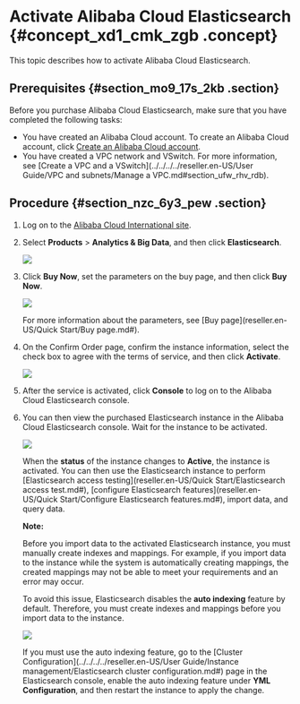 # Activate Alibaba Cloud Elasticsearch {#concept_xd1_cmk_zgb .concept}

This topic describes how to activate Alibaba Cloud Elasticsearch.

## Prerequisites {#section_mo9_17s_2kb .section}

Before you purchase Alibaba Cloud Elasticsearch, make sure that you have completed the following tasks:

-   You have created an Alibaba Cloud account. To create an Alibaba Cloud account, click [Create an Alibaba Cloud account](https://account.aliyun.com/register/register.html).
-   You have created a VPC network and VSwitch. For more information, see [Create a VPC and a VSwitch](../../../../reseller.en-US/User Guide/VPC and subnets/Manage a VPC.md#section_ufw_rhv_rdb).

## Procedure {#section_nzc_6y3_pew .section}

1.  Log on to the [Alibaba Cloud International site](https://account.aliyun.com/).
2.  Select **Products** \> **Analytics & Big Data**, and then click **Elasticsearch**.

    ![](http://static-aliyun-doc.oss-cn-hangzhou.aliyuncs.com/assets/img/134282/156384585950484_en-US.png)

3.  Click **Buy Now**, set the parameters on the buy page, and then click **Buy Now**.

    ![](http://static-aliyun-doc.oss-cn-hangzhou.aliyuncs.com/assets/img/134282/156384586050486_en-US.png)

    For more information about the parameters, see [Buy page](reseller.en-US/Quick Start/Buy page.md#).

4.  On the Confirm Order page, confirm the instance information, select the check box to agree with the terms of service, and then click **Activate**.

    ![](http://static-aliyun-doc.oss-cn-hangzhou.aliyuncs.com/assets/img/134282/156384586039933_en-US.png)

5.  After the service is activated, click **Console** to log on to the Alibaba Cloud Elasticsearch console.
6.  You can then view the purchased Elasticsearch instance in the Alibaba Cloud Elasticsearch console. Wait for the instance to be activated.

    ![](http://static-aliyun-doc.oss-cn-hangzhou.aliyuncs.com/assets/img/134282/156384586039935_en-US.png)

    When the **status** of the instance changes to **Active**, the instance is activated. You can then use the Elasticsearch instance to perform [Elasticsearch access testing](reseller.en-US/Quick Start/Elasticsearch access test.md#), [configure Elasticsearch features](reseller.en-US/Quick Start/Configure Elasticsearch features.md#), import data, and query data.

    **Note:** 

    Before you import data to the activated Elasticsearch instance, you must manually create indexes and mappings. For example, if you import data to the instance while the system is automatically creating mappings, the created mappings may not be able to meet your requirements and an error may occur.

    To avoid this issue, Elasticsearch disables the **auto indexing** feature by default. Therefore, you must create indexes and mappings before you import data to the instance.

    ![](http://static-aliyun-doc.oss-cn-hangzhou.aliyuncs.com/assets/img/134282/156384586039936_en-US.png)

    If you must use the auto indexing feature, go to the [Cluster Configuration](../../../../reseller.en-US/User Guide/Instance management/Elasticsearch cluster configuration.md#) page in the Elasticsearch console, enable the auto indexing feature under **YML Configuration**, and then restart the instance to apply the change.


